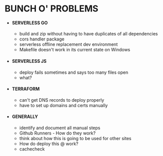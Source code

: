 # BUNCH O' PROBLEMS

- #### SERVERLESS GO
  - build and zip without having to have duplicates of all dependencies 
  - cors handler package
  - serverless offline replacement dev environment
  - Makefile doesn't work in its current state on Windows
- #### SERVERLESS JS
  - deploy fails sometimes and says too many files open
  - what?
- #### TERRAFORM
  - can't get DNS records to deploy properly
  - have to set up domains and certs manually
- #### GENERALLY
  - identify and document all manual steps
  - Github Runners - How do they work?
  - think about how this is going to be used for other sites
  - How do deploy this @ work?
  - cachecheck
  